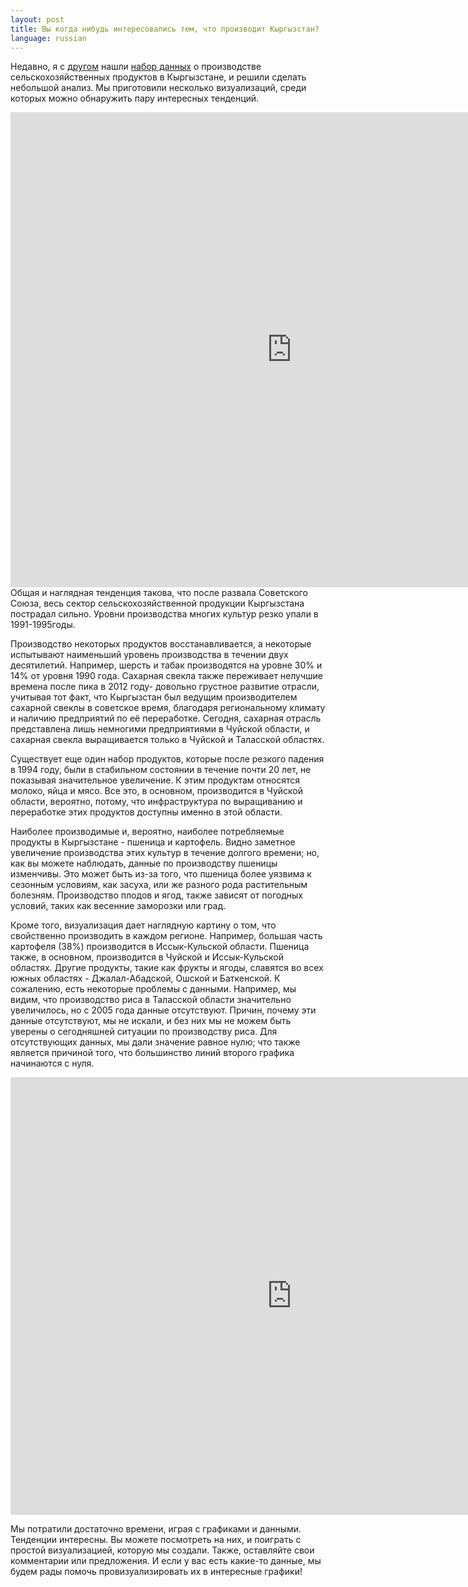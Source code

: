 ```yaml
---
layout: post
title: Вы когда нибудь интересовались тем, что производит Кыргызстан?
language: russian
---
```


Недавно, я с [другом](http://pabloem.github.io) нашли [набор данных](http://stat.kg/en/statistics/selskoe-hozyajstvo/) о производстве сельскохозяйственных продуктов в Кыргызстане, и решили сделать небольшой анализ. Мы приготовили несколько визуализаций, среди которых можно обнаружить пару интересных тенденций.
<iframe src="http://pabloem.github.io/kyrgyz-data/kg_production_map.html?lang=russian" width="900" height="760" frameborder="0" scrolling="no"></iframe>
Общая и наглядная тенденция такова, что после развала Советского Союза, весь сектор сельскохозяйственной продукции Кыргызстана пострадал сильно. Уровни производства многих культур резко упали в 1991-1995годы.

Производство некоторых продуктов восстанавливается, а некоторые испытывают наименьший уровень производства в течении двух десятилетий. Например, шерсть и табак производятся на уровне 30% и 14% от уровня 1990 года. Сахарная свекла также переживает нелучшие времена после пика в 2012 году- довольно грустное развитие отрасли, учитывая тот факт, что Кыргызстан был ведущим производителем сахарной свеклы в советское время, благодаря региональному климату и наличию предприятий по её переработке. Сегодня, сахарная отрасль представлена лишь немногими предприятиями в Чуйской области, и сахарная свекла выращивается только в Чуйской и Таласской областях.

Существует еще один набор продуктов, которые после резкого падения в 1994 году, были в стабильном состоянии в течение почти 20 лет, не показывая значительное увеличение. К этим продуктам относятся молоко, яйца и мясо. Все это, в основном, производится в Чуйской области, вероятно, потому, что инфраструктура по выращиванию и переработке этих продуктов доступны именно в этой области.

Наиболее производимые и, вероятно, наиболее потребляемые продукты в Кыргызстане - пшеница и картофель. Видно заметное увеличение производства этих культур в течение долгого времени; но, как вы можете наблюдать, данные по производству пшеницы изменчивы. Это может быть из-за того, что пшеница более уязвима к сезонным условиям, как засухa, или же разного рода растительным болезням. Производство плодов и ягод, также зависят от погодных условий, таких как весенние заморозки или град.

Кроме того, визуализация дает наглядную картину о том, что свойственно производить в каждом регионе. Например, большая часть картофеля (38%) производится в Иссык-Кульской области. Пшеница также, в основном, производится в Чуйской и Иссык-Кульской областях. Другие продукты, такие как фрукты и ягоды, славятся во всех южных областях - Джалал-Абадской, Ошской и Баткенской. 
К сожалению, есть некоторые проблемы с данными. Например, мы видим, что производство риса в Таласской области значительно увеличилось, но с 2005 года данные отсутствуют. Причин, почему эти данные отсутствуют, мы не искали, и без них мы не можем быть уверены о сегодняшней ситуации по производству риса. Для отсутствующих данных, мы дали значение равное нулю; что также является причиной того, что большинство линий второго графика начинаются с нуля.

<iframe src="http://pabloem.github.io/kyrgyz-data/kg_production_chart.html?lang=russian" width="900" height="700" frameborder="0" scrolling="no"></iframe>

Мы потратили достаточно времени, играя с графиками и данными. Тенденции интересны. Вы можете посмотреть на них, и поиграть с простой визуализацией, которую мы создали. Также, оставляйте свои комментарии или предложения. И если у вас есть какие-то данные, мы будем рады помочь провизуализировать их в интересные графики!
